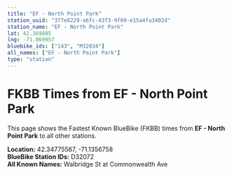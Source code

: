 ```yaml
---
title: "EF - North Point Park"
station_uuid: "377e8229-a6fc-43f3-9f09-e15a4fa3402d"
station_name: "EF - North Point Park"
lat: 42.369885
lng: -71.069957
bluebike_ids: ["143", "M32034"]
all_names: ["EF - North Point Park"]
type: "station"
---
```


# FKBB Times from EF - North Point Park

This page shows the Fastest Known BlueBike (FKBB) times from **EF - North Point Park** to all other stations.

**Location:** 42.34775567, -71.1356758  
**BlueBike Station IDs:** D32072  
**All Known Names:** Walbridge St at Commonwealth Ave

